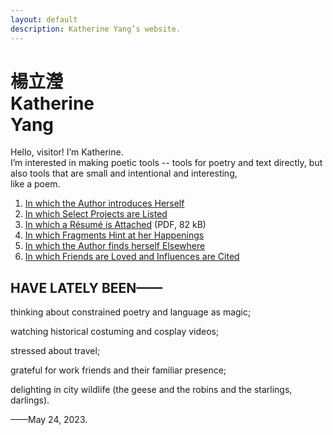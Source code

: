 ```yaml
---
layout: default
description: Katherine Yang’s website.
---
```


<div class="intro">
  <h1 class="name">
    <div lang="zh">楊立瀅</div>
    <div>Katherine<br><span class="y">Y</span>ang</div>
  </h1>
  <div>
    <p>
      Hello, visitor! I’m Katherine.<br>
      I’m interested in making poetic tools&nbsp;-- tools for poetry and text directly, but also tools that are small and intentional and interesting,<br>
      like a poem.
    </p>
  </div>
</div>
<main>
  <div class="section">
    <ol>
      <li><a href="/about/">In which the Author introduces Herself</a></li>
      <li><a href="/work/">In which Select Projects are Listed</a></li>
      <li><a href="/assets/resume/yang-katherine-resume-202304.pdf">In which a Résumé is Attached</a> (PDF, 82 kB)</li>
      <li><a href="/fragments/">In which Fragments Hint at her Happenings</a></li>
      <li><a href="/appearances/">In which the Author finds herself Elsewhere</a></li>
      <li><a href="/dedications/">In which Friends are Loved and Influences are Cited</a></li>
    </ol>
  </div>
  <div class="section">
    <div class="section--header">
      <h2>HAVE LATELY BEEN——</h2>
    </div>
    <div class="section--body">
      <p>thinking about constrained poetry and language as magic;</p>
      <p>watching historical costuming and cosplay videos;</p>
      <p>stressed about travel;</p>
      <p>grateful for work friends and their familiar presence;</p>
      <p>delighting in city wildlife (the geese and the robins and the starlings, darlings).</p>
      <p>——May 24, 2023.</p>
    </div>
  </div>
</main>
